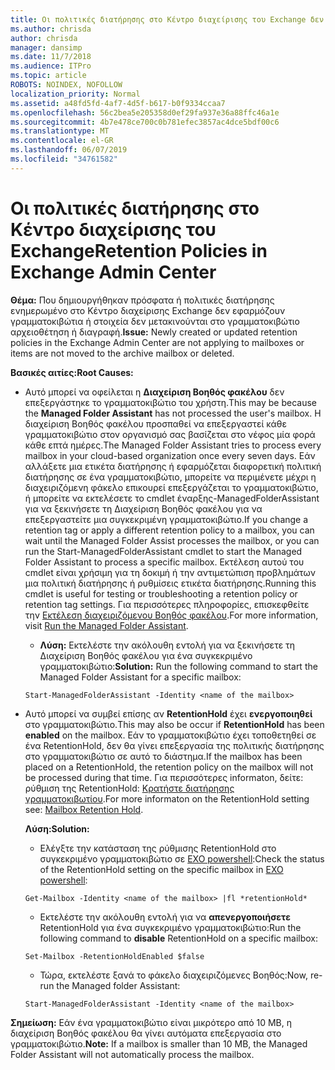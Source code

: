 ```yaml
---
title: Οι πολιτικές διατήρησης στο Κέντρο διαχείρισης του Exchange δεν λειτουργεί
ms.author: chrisda
author: chrisda
manager: dansimp
ms.date: 11/7/2018
ms.audience: ITPro
ms.topic: article
ROBOTS: NOINDEX, NOFOLLOW
localization_priority: Normal
ms.assetid: a48fd5fd-4af7-4d5f-b617-b0f9334ccaa7
ms.openlocfilehash: 56c2bea5e205358d0ef29fa937e36a88ffc46a1e
ms.sourcegitcommit: 4b7e478ce700c0b781efec3857ac4dce5bdf00c6
ms.translationtype: MT
ms.contentlocale: el-GR
ms.lasthandoff: 06/07/2019
ms.locfileid: "34761582"
---
```

# <a name="retention-policies-in-exchange-admin-center"></a><span data-ttu-id="a5ac3-102">Οι πολιτικές διατήρησης στο Κέντρο διαχείρισης του Exchange</span><span class="sxs-lookup"><span data-stu-id="a5ac3-102">Retention Policies in Exchange Admin Center</span></span>

 <span data-ttu-id="a5ac3-103">**Θέμα:** Που δημιουργήθηκαν πρόσφατα ή πολιτικές διατήρησης ενημερωμένο στο Κέντρο διαχείρισης Exchange δεν εφαρμόζουν γραμματοκιβώτια ή στοιχεία δεν μετακινούνται στο γραμματοκιβώτιο αρχειοθέτηση ή διαγραφή.</span><span class="sxs-lookup"><span data-stu-id="a5ac3-103">**Issue:** Newly created or updated retention policies in the Exchange Admin Center are not applying to mailboxes or items are not moved to the archive mailbox or deleted.</span></span> 
  
 <span data-ttu-id="a5ac3-104">**Βασικές αιτίες:**</span><span class="sxs-lookup"><span data-stu-id="a5ac3-104">**Root Causes:**</span></span>
  
- <span data-ttu-id="a5ac3-105">Αυτό μπορεί να οφείλεται η **Διαχείριση Βοηθός φακέλου** δεν επεξεργάστηκε το γραμματοκιβώτιο του χρήστη.</span><span class="sxs-lookup"><span data-stu-id="a5ac3-105">This may be because the **Managed Folder Assistant** has not processed the user's mailbox.</span></span> <span data-ttu-id="a5ac3-106">Η διαχείριση Βοηθός φακέλου προσπαθεί να επεξεργαστεί κάθε γραμματοκιβώτιο στον οργανισμό σας βασίζεται στο νέφος μία φορά κάθε επτά ημέρες.</span><span class="sxs-lookup"><span data-stu-id="a5ac3-106">The Managed Folder Assistant tries to process every mailbox in your cloud-based organization once every seven days.</span></span> <span data-ttu-id="a5ac3-107">Εάν αλλάξετε μια ετικέτα διατήρησης ή εφαρμόζεται διαφορετική πολιτική διατήρησης σε ένα γραμματοκιβώτιο, μπορείτε να περιμένετε μέχρι η διαχειριζόμενη φάκελο επικουρεί επεξεργάζεται το γραμματοκιβώτιο, ή μπορείτε να εκτελέσετε το cmdlet έναρξης-ManagedFolderAssistant για να ξεκινήσετε τη Διαχείριση Βοηθός φακέλου για να επεξεργαστείτε μια συγκεκριμένη γραμματοκιβώτιο.</span><span class="sxs-lookup"><span data-stu-id="a5ac3-107">If you change a retention tag or apply a different retention policy to a mailbox, you can wait until the Managed Folder Assist processes the mailbox, or you can run the Start-ManagedFolderAssistant cmdlet to start the Managed Folder Assistant to process a specific mailbox.</span></span> <span data-ttu-id="a5ac3-108">Εκτέλεση αυτού του cmdlet είναι χρήσιμη για τη δοκιμή ή την αντιμετώπιση προβλημάτων μια πολιτική διατήρησης ή ρυθμίσεις ετικέτα διατήρησης.</span><span class="sxs-lookup"><span data-stu-id="a5ac3-108">Running this cmdlet is useful for testing or troubleshooting a retention policy or retention tag settings.</span></span> <span data-ttu-id="a5ac3-109">Για περισσότερες πληροφορίες, επισκεφθείτε την [Εκτέλεση διαχειριζόμενου Βοηθός φακέλου](https://msdn.microsoft.com/library/gg271153%28v=exchsrvcs.149%29.aspx#managedfolderassist).</span><span class="sxs-lookup"><span data-stu-id="a5ac3-109">For more information, visit [Run the Managed Folder Assistant](https://msdn.microsoft.com/library/gg271153%28v=exchsrvcs.149%29.aspx#managedfolderassist).</span></span>
    
  - <span data-ttu-id="a5ac3-110">**Λύση:** Εκτελέστε την ακόλουθη εντολή για να ξεκινήσετε τη Διαχείριση Βοηθός φακέλου για ένα συγκεκριμένο γραμματοκιβώτιο:</span><span class="sxs-lookup"><span data-stu-id="a5ac3-110">**Solution:** Run the following command to start the Managed Folder Assistant for a specific mailbox:</span></span> 
    
  ```
  Start-ManagedFolderAssistant -Identity <name of the mailbox>
  ```

- <span data-ttu-id="a5ac3-111">Αυτό μπορεί να συμβεί επίσης αν **RetentionHold** έχει **ενεργοποιηθεί** στο γραμματοκιβώτιο.</span><span class="sxs-lookup"><span data-stu-id="a5ac3-111">This may also be occur if **RetentionHold** has been **enabled** on the mailbox.</span></span> <span data-ttu-id="a5ac3-112">Εάν το γραμματοκιβώτιο έχει τοποθετηθεί σε ένα RetentionHold, δεν θα γίνει επεξεργασία της πολιτικής διατήρησης στο γραμματοκιβώτιο σε αυτό το διάστημα.</span><span class="sxs-lookup"><span data-stu-id="a5ac3-112">If the mailbox has been placed on a RetentionHold, the retention policy on the mailbox will not be processed during that time.</span></span> <span data-ttu-id="a5ac3-113">Για περισσότερες informaton, δείτε: ρύθμιση της RetentionHold: [Κρατήστε διατήρησης γραμματοκιβωτίου](https://docs.microsoft.com/exchange/security-and-compliance/messaging-records-management/mailbox-retention-hold).</span><span class="sxs-lookup"><span data-stu-id="a5ac3-113">For more informaton on the RetentionHold setting see: [Mailbox Retention Hold](https://docs.microsoft.com/exchange/security-and-compliance/messaging-records-management/mailbox-retention-hold).</span></span>
    
    <span data-ttu-id="a5ac3-114">**Λύση:**</span><span class="sxs-lookup"><span data-stu-id="a5ac3-114">**Solution:**</span></span>
    
  - <span data-ttu-id="a5ac3-115">Ελέγξτε την κατάσταση της ρύθμισης RetentionHold στο συγκεκριμένο γραμματοκιβώτιο σε [EXO powershell](https://docs.microsoft.com/powershell/exchange/exchange-online/connect-to-exchange-online-powershell/connect-to-exchange-online-powershell?view=exchange-ps):</span><span class="sxs-lookup"><span data-stu-id="a5ac3-115">Check the status of the RetentionHold setting on the specific mailbox in [EXO powershell](https://docs.microsoft.com/powershell/exchange/exchange-online/connect-to-exchange-online-powershell/connect-to-exchange-online-powershell?view=exchange-ps):</span></span>
    
  ```
  Get-Mailbox -Identity <name of the mailbox> |fl *retentionHold*
  ```

  - <span data-ttu-id="a5ac3-116">Εκτελέστε την ακόλουθη εντολή για να **απενεργοποιήσετε** RetentionHold για ένα συγκεκριμένο γραμματοκιβώτιο:</span><span class="sxs-lookup"><span data-stu-id="a5ac3-116">Run the following command to **disable** RetentionHold on a specific mailbox:</span></span> 
    
  ```
  Set-Mailbox -RetentionHoldEnabled $false
  ```

  - <span data-ttu-id="a5ac3-117">Τώρα, εκτελέστε ξανά το φάκελο διαχειριζόμενες Βοηθός:</span><span class="sxs-lookup"><span data-stu-id="a5ac3-117">Now, re-run the Managed folder Assistant:</span></span>
    
  ```
  Start-ManagedFolderAssistant -Identity <name of the mailbox>
  ```

 <span data-ttu-id="a5ac3-118">**Σημείωση:** Εάν ένα γραμματοκιβώτιο είναι μικρότερο από 10 MB, η διαχείριση Βοηθός φακέλου θα γίνει αυτόματα επεξεργασία στο γραμματοκιβώτιο.</span><span class="sxs-lookup"><span data-stu-id="a5ac3-118">**Note:** If a mailbox is smaller than 10 MB, the Managed Folder Assistant will not automatically process the mailbox.</span></span> 
  

